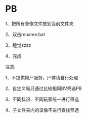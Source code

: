 # PB

1、把所有录像文件放到当前文件夹

2、双击rename.bat

3、睡觉zzzz

4、完成


注意:

1、不提供鞭尸服务，尸体请自行处理

2、自定义局只通过比较相同BV筛选PB

3、不同标识、不同玩家统一进行筛选

4、子文件夹内的录像不进行查找筛选
